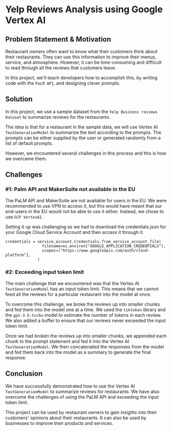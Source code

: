 # Yelp Reviews Analysis using Google Vertex AI

## Problem Statement & Motivation
Restaurant owners often want to know what their customers think about their restaurants. They can use this information to improve their menus, service, and atmosphere. However, it can be time-consuming and difficult to read through all the reviews that customers leave.

In this project, we'll teach developers how to accomplish this, by writing code with the `PaLM API`, and designing clever prompts.

## Solution
In this project, we use a sample dataset from the `Yelp Business reviews Dataset` to summarize reviews for the 
restaurants. 

The idea is that for a restaurant in the sample data, we will use Vertex AI `TextGenerationModel` to summarize the text according to the prompts.
The prompts can be either supplied by the user or generated randomly 
from a list of default prompts. 

However, we encountered several challenges in this process and this is how we overcame them.

## Challenges

### #1: Palm API and MakerSuite not available in the EU
The PaLM API and MakerSuite are not available for users in the EU. We were recommended to use VPN to access it, but this would have meant that our end-users in the EU would not be able to use it either. Instead, we chose to use `GCP VertexAI`.

Setting it up was challenging as we had to download the credentials.json for your Google Cloud Service Account and then access it through it.
```
credentials = service_account.Credentials.from_service_account_file(
                filename=os.environ["GOOGLE_APPLICATION_CREDENTIALS"],
                scopes=["https://www.googleapis.com/auth/cloud-platform"],
              )
```
### #2: Exceeding input token limit
The main challenge that we encountered was that the Vertex AI `TextGenerationModel` has an input token limit. This means that we cannot feed all the reviews for a particular restaurant into the model at once.

To overcome this challenge, we broke the reviews up into smaller chunks and fed them into the model one at a time. We used the `tiktoken` library and the `gpt-3.5-turbo` model to estimate the number of tokens in each review. We also added a buffer to ensure that our reviews never exceeded the input token limit.

Once we had broken the reviews up into smaller chunks, we appended each chunk to the prompt statement and fed it into the Vertex AI `TextGenerationModel`. We then concatenated the responses from the model and fed them back into the model as a summary to generate the final response.

## Conclusion
We have successfully demonstrated how to use the Vertex AI `TextGenerationModel` to summarize reviews for restaurants. We have also overcome the challenges of using the PaLM API and exceeding the input token limit.

This project can be used by restaurant owners to gain insights into their customers' opinions about their restaurants. It can also be used by businesses to improve their products and services.

